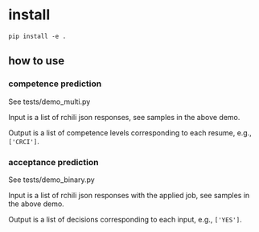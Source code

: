 # install

```
pip install -e .
```

## how to use

### competence prediction

See tests/demo_multi.py

Input is a list of rchili json responses, see samples in the above demo.

Output is a list of competence levels corresponding to each resume, e.g., `['CRCI']`.

### acceptance prediction

See tests/demo_binary.py

Input is a list of rchili json responses with the applied job, see samples in the above demo.

Output is a list of decisions corresponding to each input, e.g., `['YES']`.
